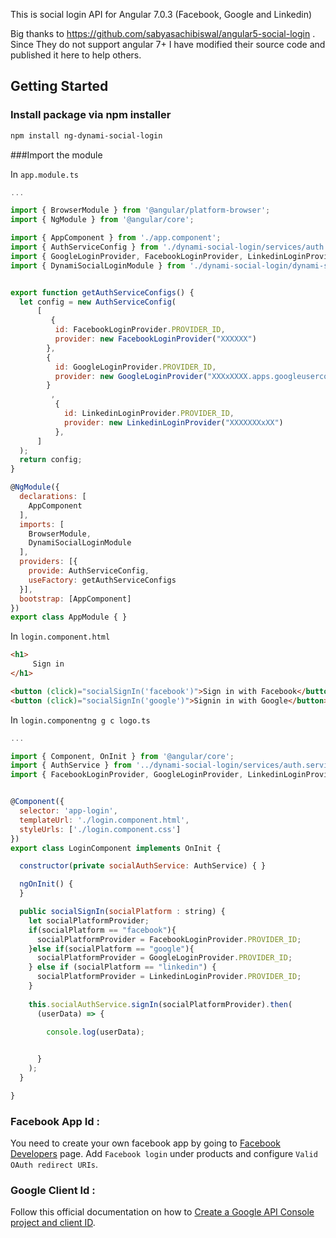 This is social login API for Angular 7.0.3 (Facebook, Google and Linkedin) 

Big thanks to  https://github.com/sabyasachibiswal/angular5-social-login . Since They do not support angular 7+ I have modified their source code and published it here to help others.

## Getting Started

### Install package via npm installer

```sh
npm install ng-dynami-social-login
```

###Import the module

In `app.module.ts`

```javascript
...

import { BrowserModule } from '@angular/platform-browser';
import { NgModule } from '@angular/core';

import { AppComponent } from './app.component';
import { AuthServiceConfig } from './dynami-social-login/services/auth.service.config';
import { GoogleLoginProvider, FacebookLoginProvider, LinkedinLoginProvider } from './dynami-social-login/providers';
import { DynamiSocialLoginModule } from './dynami-social-login/dynami-social-login.module';


export function getAuthServiceConfigs() {
  let config = new AuthServiceConfig(
      [
         {
          id: FacebookLoginProvider.PROVIDER_ID,
          provider: new FacebookLoginProvider("XXXXXX")
        },
        {
          id: GoogleLoginProvider.PROVIDER_ID,
          provider: new GoogleLoginProvider("XXXxXXXX.apps.googleusercontent.com")
        }
         ,
          {
            id: LinkedinLoginProvider.PROVIDER_ID,
            provider: new LinkedinLoginProvider("XXXXXXXxXX")
          },
      ]
  );
  return config;
}

@NgModule({
  declarations: [
    AppComponent
  ],
  imports: [
    BrowserModule,
    DynamiSocialLoginModule
  ],
  providers: [{
    provide: AuthServiceConfig,
    useFactory: getAuthServiceConfigs
  }],
  bootstrap: [AppComponent]
})
export class AppModule { }

```

In `login.component.html`

```html
<h1>
     Sign in
</h1>

<button (click)="socialSignIn('facebook')">Sign in with Facebook</button>
<button (click)="socialSignIn('google')">Signin in with Google</button>              
```

In `login.componentng g c logo.ts`

```javascript
...

import { Component, OnInit } from '@angular/core';
import { AuthService } from '../dynami-social-login/services/auth.service';
import { FacebookLoginProvider, GoogleLoginProvider, LinkedinLoginProvider } from '../dynami-social-login/providers';


@Component({
  selector: 'app-login',
  templateUrl: './login.component.html',
  styleUrls: ['./login.component.css']
})
export class LoginComponent implements OnInit {

  constructor(private socialAuthService: AuthService) { }

  ngOnInit() {
  }

  public socialSignIn(socialPlatform : string) {
    let socialPlatformProvider;
    if(socialPlatform == "facebook"){
      socialPlatformProvider = FacebookLoginProvider.PROVIDER_ID;
    }else if(socialPlatform == "google"){
      socialPlatformProvider = GoogleLoginProvider.PROVIDER_ID;
    } else if (socialPlatform == "linkedin") {
      socialPlatformProvider = LinkedinLoginProvider.PROVIDER_ID;
    }
    
    this.socialAuthService.signIn(socialPlatformProvider).then(
      (userData) => {

        console.log(userData);

            
      }
    );
  }

}

```

### Facebook App Id : 

You need to create your own facebook app by going to [Facebook Developers](https://developers.facebook.com/) page.
Add `Facebook login` under products and configure `Valid OAuth redirect URIs`.

### Google Client Id : 

Follow this official documentation on how to [
Create a Google API Console project and client ID](https://developers.google.com/identity/sign-in/web/devconsole-project).

